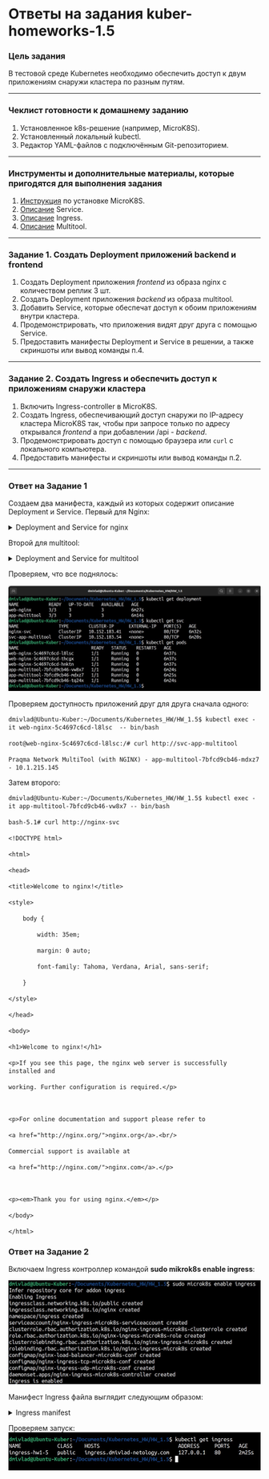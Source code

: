 # Ответы на задания kuber-homeworks-1.5  

### Цель задания

В тестовой среде Kubernetes необходимо обеспечить доступ к двум приложениям снаружи кластера по разным путям.

------

### Чеклист готовности к домашнему заданию

1. Установленное k8s-решение (например, MicroK8S).
2. Установленный локальный kubectl.
3. Редактор YAML-файлов с подключённым Git-репозиторием.

------

### Инструменты и дополнительные материалы, которые пригодятся для выполнения задания

1. [Инструкция](https://microk8s.io/docs/getting-started) по установке MicroK8S.
2. [Описание](https://kubernetes.io/docs/concepts/services-networking/service/) Service.
3. [Описание](https://kubernetes.io/docs/concepts/services-networking/ingress/) Ingress.
4. [Описание](https://github.com/wbitt/Network-MultiTool) Multitool.

------

### Задание 1. Создать Deployment приложений backend и frontend

1. Создать Deployment приложения _frontend_ из образа nginx с количеством реплик 3 шт.
2. Создать Deployment приложения _backend_ из образа multitool. 
3. Добавить Service, которые обеспечат доступ к обоим приложениям внутри кластера. 
4. Продемонстрировать, что приложения видят друг друга с помощью Service.
5. Предоставить манифесты Deployment и Service в решении, а также скриншоты или вывод команды п.4.

------

### Задание 2. Создать Ingress и обеспечить доступ к приложениям снаружи кластера

1. Включить Ingress-controller в MicroK8S.
2. Создать Ingress, обеспечивающий доступ снаружи по IP-адресу кластера MicroK8S так, чтобы при запросе только по адресу открывался _frontend_ а при добавлении /api - _backend_.
3. Продемонстрировать доступ с помощью браузера или `curl` с локального компьютера.
4. Предоставить манифесты и скриншоты или вывод команды п.2.

------

### Ответ на Задание 1

Создаем два манифеста, каждый из которых содержит описание Deployment и Service. Первый для Nginx: 

<details>
<summary>Deployment and Service for nginx</summary>

```yaml
apiVersion: apps/v1
kind: Deployment
metadata:
  name: web-nginx
  namespace: hw1-5
spec:
  replicas: 3
  selector:
    matchLabels:
      app: web
  template:
    metadata:
      labels:
        app: web
    spec:
      containers:
      - name: nginx
        image: nginx:1.20

---
apiVersion: v1
kind: Service
metadata:
  name: nginx-svc
  namespace: hw1-5
spec:
  selector:
    app: web
  ports:
  - port: 80
    name: web
```
</details>

Второй для multitool:  

<details>
<summary>Deployment and Service for multitool</summary>

```yaml
apiVersion: apps/v1
kind: Deployment
metadata:
  name: app-multitool
  namespace: hw1-5
spec:
  replicas: 3
  selector:
    matchLabels:
      app: dmivlad-app
  template:
    metadata:
      labels:
        app: dmivlad-app
    spec:
      containers:
      - name: multitool
        image: praqma/network-multitool:alpine-extra

---
apiVersion: v1
kind: Service
metadata:
  name: svc-app-multitool
  namespace: hw1-5
spec:
  selector:
    app: dmivlad-app
  ports:
  - port: 80
    name: dmivlad-app
```
</details>  

Проверяем, что все поднялось:  

![ALLUP](assets/up-all.jpg)  

Проверяем доступность приложений друг для друга сначала одного:  

```
dmivlad@Ubuntu-Kuber:~/Documents/Kubernetes_HW/HW_1.5$ kubectl exec -it web-nginx-5c4697c6cd-l8lsc  -- bin/bash

root@web-nginx-5c4697c6cd-l8lsc:/# curl http://svc-app-multitool

Praqma Network MultiTool (with NGINX) - app-multitool-7bfcd9cb46-mdxz7 - 10.1.215.145

```

Затем второго:  

```
dmivlad@Ubuntu-Kuber:~/Documents/Kubernetes_HW/HW_1.5$ kubectl exec -it app-multitool-7bfcd9cb46-vw8x7 -- bin/bash

bash-5.1# curl http://nginx-svc

<!DOCTYPE html>

<html>

<head>

<title>Welcome to nginx!</title>

<style>

    body {

        width: 35em;

        margin: 0 auto;

        font-family: Tahoma, Verdana, Arial, sans-serif;

    }

</style>

</head>

<body>

<h1>Welcome to nginx!</h1>

<p>If you see this page, the nginx web server is successfully installed and

working. Further configuration is required.</p>



<p>For online documentation and support please refer to

<a href="http://nginx.org/">nginx.org</a>.<br/>

Commercial support is available at

<a href="http://nginx.com/">nginx.com</a>.</p>



<p><em>Thank you for using nginx.</em></p>

</body>

</html>

```

### Ответ на Задание 2  

Включаем Ingress контроллер командой **sudo mikrok8s enable ingress**:  

![ENINGRESS](assets/en-ingress.jpg)  

Манифест Ingress файла выглядит следующим образом: 

<details>
<summary>Ingress manifest</summary>

```yaml
apiVersion: networking.k8s.io/v1
kind: Ingress
metadata:
  name: ingress-hw1-5
  namespace: hw1-5
  annotations:
    nginx.ingress.kubernetes.io/rewrite-target: /
spec:
  rules:
  - host: ingress.dmivlad-netology.com
    http:
      paths:
      - pathType: Prefix
        path: /
        backend:
          service:
            name: nginx-svc
            port: 
              name: web
      - pathType: Prefix
        path: /api
        backend:
          service:
            name: svc-app-multitool
            port:
              name: dmivlad-app

```
</details>

Проверяем запуск:  
![UPINGRESS](assets/up-ingress.jpg)  



